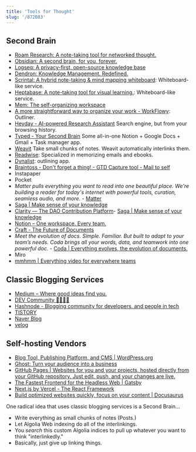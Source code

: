 ```yaml
---
title: 'Tools for Thought'
slug: '/872B83'
---
```


## Second Brain
- [Roam Research: A note-taking tool for networked thought.](https://roamresearch.com/)
- [Obsidian: A second brain, for you, forever.](https://obsidian.md/)
- [Logseq: A privacy-first, open-source knowledge base](https://logseq.com/)
- [Dendron: Knowledge Management. Redefined.](https://www.dendron.so/)
- [Scrintal: A hybrid note-taking & mind mapping whiteboard](https://www.scrintal.com/): Whiteboard-like service.
- [Heptabase: A note-taking tool for visual learning.](https://heptabase.com/): Whiteboard-like service.
- [Mem: The self-organizing workspace](https://get.mem.ai/)
- [A more straightforward way to organize your work - WorkFlowy](https://workflowy.com/): Outliner.
- [Heyday - AI-powered Research Assistant](https://heyday.xyz/) Search engine, but from your browsing history.
- [Typed - Your Second Brain](https://typed.do/features) Some all-in-one Notion + Google Docs + Gmail + Task manager app.
- [Weavit](https://www.weavit.ai/) Take small chunks of notes. Weavit automatically interlinks them.
- [Readwise](https://readwise.io/): Specialized in memorizing emails and ebooks.
- [Dynalist](https://dynalist.io/): outlining app.
- [Braintoss - Don't forget a thing! - GTD Capture tool - Mail to self](https://braintoss.com/)
- Instapaper
- Pocket
- _Matter pulls everything you want to read into one beautiful place. We're building a reader for today's internet with powerful tools, curation, seamless audio, and more._ - [Matter](https://hq.getmatter.app/)
- [Saga | Make sense of your knowledge](https://saga.so/)
- [Clarity — The DAO Contribution Platform](https://www.clarity.so/)- [Saga | Make sense of your knowledge](https://saga.so/)
- [Notion – One workspace. Every team.](https://www.notion.so/)
- [Craft - The Future of Documents](https://www.craft.do/)
-  _Meet the evolution of docs. Simple. Familiar. But built to adapt to your team’s needs. Coda brings all your words, data, and teamwork into one powerful doc._ - [Coda | Everything evolves, the evolution of documents.](https://coda.io/)
- Miro
- [mmhmm | Everything video for everywhere teams](https://www.mmhmm.app/home)

## Classic Blogging Services

- [Medium – Where good ideas find you.](https://medium.com/)
- [DEV Community 👩‍💻👨‍💻](https://dev.to/)
- [Hashnode - Blogging community for developers, and people in tech](https://hashnode.com/)
- [TISTORY](https://www.tistory.com/)
- [Naver Blog](https://blog.naver.com)
- [velog](https://velog.io/)

## Self-hosting Vendors

- [Blog Tool, Publishing Platform, and CMS | WordPress.org](https://wordpress.org/)
- [Ghost: Turn your audience into a business](https://ghost.org/)
- [GitHub Pages | Websites for you and your projects, hosted directly from your GitHub repository. Just edit, push, and your changes are live.](https://pages.github.com/)
- [The Fastest Frontend for the Headless Web | Gatsby](https://www.gatsbyjs.com/)
- [Next.js by Vercel - The React Framework](https://nextjs.org/)
- [Build optimized websites quickly, focus on your content | Docusaurus](https://docusaurus.io/)

One radical idea that uses classic blogging services is a Second Brain...
- Write everything as small chunks of notes (Posts.)
- Let Algolia Web indexing do all of the interlinkings.
- You *search* this custom Algolia indices to pull up whatever you want to think "interlinkedly."
- Basically, just give up linking things.
